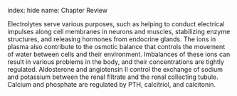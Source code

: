 index: hide
name: Chapter Review

Electrolytes serve various purposes, such as helping to conduct electrical impulses along cell membranes in neurons and muscles, stabilizing enzyme structures, and releasing hormones from endocrine glands. The ions in plasma also contribute to the osmotic balance that controls the movement of water between cells and their environment. Imbalances of these ions can result in various problems in the body, and their concentrations are tightly regulated. Aldosterone and angiotensin II control the exchange of sodium and potassium between the renal filtrate and the renal collecting tubule. Calcium and phosphate are regulated by PTH, calcitriol, and calcitonin.
